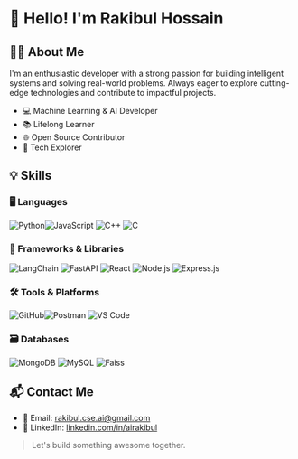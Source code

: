 # 👋 Hello! I'm Rakibul Hossain

## 👨‍💻 About Me

I'm an enthusiastic developer with a strong passion for building intelligent systems and solving real-world problems. Always eager to explore cutting-edge technologies and contribute to impactful projects.

- 💻 Machine Learning & AI Developer  
- 📚 Lifelong Learner  
- 🌐 Open Source Contributor  
- 🚀 Tech Explorer  



## 💡 Skills

### 🖥️ Languages  
![Python](https://img.shields.io/badge/Python-3776AB?style=for-the-badge&logo=python&logoColor=white)![JavaScript](https://img.shields.io/badge/JavaScript-F7DF1E?style=for-the-badge&logo=javascript&logoColor=black)
![C++](https://img.shields.io/badge/C++-00599C?style=for-the-badge&logo=cplusplus&logoColor=white)
![C](https://img.shields.io/badge/C-A8B9CC?style=for-the-badge&logo=c&logoColor=white)  

### 🧰 Frameworks & Libraries  
![LangChain](https://img.shields.io/badge/LangChain-blue?style=for-the-badge&logo=LangChain&logoColor=white)
![FastAPI](https://img.shields.io/badge/FastAPI-009688?style=for-the-badge&logo=fastapi&logoColor=white)
![React](https://img.shields.io/badge/React-20232A?style=for-the-badge&logo=react&logoColor=61DAFB)
![Node.js](https://img.shields.io/badge/Node.js-339933?style=for-the-badge&logo=nodedotjs&logoColor=white)
![Express.js](https://img.shields.io/badge/Express.js-404D59?style=for-the-badge&logo=express&logoColor=white)  

### 🛠️ Tools & Platforms  
![GitHub](https://img.shields.io/badge/GitHub-181717?style=for-the-badge&logo=github&logoColor=white)![Postman](https://img.shields.io/badge/Postman-FF6C37?style=for-the-badge&logo=postman&logoColor=white)
![VS Code](https://img.shields.io/badge/VS%20Code-007ACC?style=for-the-badge&logo=visual-studio-code&logoColor=white)

### 🗃️ Databases  
![MongoDB](https://img.shields.io/badge/MongoDB-47A248?style=for-the-badge&logo=mongodb&logoColor=white)
![MySQL](https://img.shields.io/badge/MySQL-4479A1?style=for-the-badge&logo=mysql&logoColor=white)
![Faiss](https://img.shields.io/badge/Faiss-232F3E?style=for-the-badge&logo=amazon&logoColor=white)



## 📬 Contact Me

- 📧 Email: [rakibul.cse.ai@gmail.com](mailto:rakibul.cse.ai@gmail.com)  
- 💼 LinkedIn: [linkedin.com/in/airakibul](https://www.linkedin.com/in/airakibul/)  


> Let's build something awesome together.
